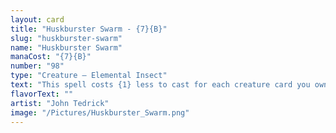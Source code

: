 ```yaml
---
layout: card
title: "Huskburster Swarm - {7}{B}"
slug: "huskburster-swarm"
name: "Huskburster Swarm"
manaCost: "{7}{B}"
number: "98"
type: "Creature — Elemental Insect"
text: "This spell costs {1} less to cast for each creature card you own in exile and in your graveyard.\nMenace, deathtouch"
flavorText: ""
artist: "John Tedrick"
image: "/Pictures/Huskburster_Swarm.png"
---
```


